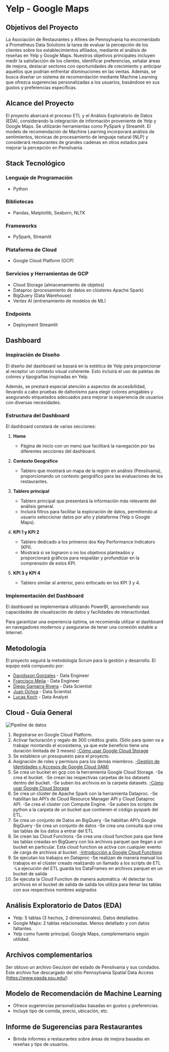 # Yelp - Google Maps

## Objetivos del Proyecto
La Asociación de Restaurantes y Afines de Pennsylvania ha encomendado a Prometheus Data Solutions la tarea de evaluar la percepción de los clientes sobre los establecimientos afiliados, mediante el análisis de reseñas en Yelp y Google Maps. Nuestros objetivos principales incluyen medir la satisfacción de los clientes, identificar preferencias, señalar áreas de mejora, destacar sectores con oportunidades de crecimiento y anticipar aquellos que podrían enfrentar disminuciones en las ventas. Además, se busca diseñar un sistema de recomendación mediante Machine Learning que ofrezca sugerencias personalizadas a los usuarios, basándose en sus gustos y preferencias específicas.

## Alcance del Proyecto
El proyecto abarcará el proceso ETL y el Análisis Exploratorio de Datos (EDA), considerando la integración de información proveniente de Yelp y Google Maps. Se utilizarán herramientas como PySpark y Streamlit. El modelo de recomendación de Machine Learning incorporará análisis de sentimientos, técnicas de procesamiento de lenguaje natural (NLP) y considerará restaurantes de grandes cadenas en otros estados para mejorar la percepción en Pensilvania.

## Stack Tecnológico
### Lenguaje de Programación
- Python

### Bibliotecas
- Pandas, Matplotlib, Seaborn, NLTK

### Frameworks
- PySpark, Streamlit

### Plataforma de Cloud
- Google Cloud Platform (GCP)

### Servicios y Herramientas de GCP
- Cloud Storage (almacenamiento de objetos)
- Dataproc (procesamiento de datos en clústeres Apache Spark)
- BigQuery (Data Warehouse)
- Vertex AI (entrenamiento de modelos de ML)

### Endpoints
- Deployment Streamlit

## Dashboard

### Inspiración de Diseño

El diseño del dashboard se basará en la estética de Yelp para proporcionar al receptor un contexto visual coherente. Esto incluirá el uso de paletas de colores y tipografías inspiradas en Yelp.

Además, se prestará especial atención a aspectos de accesibilidad, llevando a cabo pruebas de daltonismo para elegir colores amigables y asegurando etiquetados adecuados para mejorar la experiencia de usuarios con diversas necesidades.

### Estructura del Dashboard

El dashboard constará de varias secciones:

1. **Home**
   - Página de inicio con un menú que facilitará la navegación por las diferentes secciones del dashboard.

2. **Contexto Geográfico**
   - Tablero que mostrará un mapa de la región en análisis (Pensilvania), proporcionando un contexto geográfico para las evaluaciones de los restaurantes.

3. **Tablero principal**
   - Tablero principal que presentará la información más relevante del análisis general.
   - Incluirá filtros para facilitar la exploración de datos, permitiendo al usuario seleccionar datos por año y plataforma (Yelp o Google Maps).

4. **KPI 1 y KPI 2**
   - Tablero dedicado a los primeros dos Key Performance Indicators (KPI).
   - Mostrará si se lograron o no los objetivos planteados y proporcionará gráficos para respaldar y profundizar en la comprensión de estos KPI.

5. **KPI 3 y KPI 4**
   - Tablero similar al anterior, pero enfocado en los KPI 3 y 4.

### Implementación del Dashboard

El dashboard se implementará utilizando PowerBI, aprovechando sus capacidades de visualización de datos y facilidades de interactividad.

Para garantizar una experiencia óptima, se recomienda utilizar el dashboard en navegadores modernos y asegurarse de tener una conexión estable a Internet.



## Metodología
El proyecto seguirá la metodología Scrum para la gestión y desarrollo. El equipo está compuesto por:

- [Davidsson Gonzales](https://www.linkedin.com/in/davidsson-gonzalez-usma-6a7486295/) - Data Engineer
- [Francisco Mejia](https://github.com/pachomejia26) - Data Engineer
- [Diego Gamarra Rivera](https://www.linkedin.com/in/diegogamarrarivera/) - Data Scientist
- [Juan Ochoa](https://www.linkedin.com/in/juan-gabriel-ochoa-g/) - Data Scientist
- [Lucas Koch](https://www.linkedin.com/in/lucas-gkoch/) - Data Analyst

## Cloud - Guía General
![Pipeline de datos](https://drive.google.com/uc?id=1YAyKSca3QadvQL0N1CAeAkrrxJLHBHqa)

1. Registrarse en Google Cloud Platform. 
2. Activar facturación y regalo de 300 créditos gratis. (Sólo para quien va a trabajar montando el ecosistema, ya que este beneficio tiene una duración limitada de 3 meses)
    [-Cómo usar Google Cloud Storage](https://www.youtube.com/watch?v=HSIyOin5paQ)
3. Se establece un presupuesto para el proyecto.
4. Asignación de roles y permisos para los demás miembros.
    [-Gestión de Identidades y Accesos de Google Cloud (IAM)](https://www.youtube.com/watch?v=ZS3qyD_cveY)
5. Se crea un bucket en gcp con la herramienta Google Cloud Storage.
    -Se crea el bucket.
    -Se crean las respectivas carpetas de los datasets dentro del bucket.
    -Se suben los archivos en la carpeta datasets.
    [-Cómo usar Google Cloud Storage](https://www.youtube.com/watch?v=HSIyOin5paQ)
6. Se crea un clúster de Apache Spark con la herramienta Dataproc.
    -Se habilitan las API’s de Cloud Resource Manager API y Cloud Dataproc API.
    -Se crea el clúster con Compute Engine.
    -Se suben los scripts de python a la carpeta de un bucket que contienen el código pyspark del ETL.
7. Se crea un conjunto de Datos en BigQuery
    -Se habilitan API’s Google BigQuery
    -Se crea un conjunto de datos
    -Se crea una consulta que crea las tablas de los datos a entrar del ETL
8. Se crean las Cloud Functions
    -Se crea una cloud function para que llene las tablas creadas en BigQuery con los archivos parquet que llegan a un bucket en particular. Esta cloud function se activa con cualquier evento de carga de archivos al bucket.
    [-Introducción a Google Cloud Functions](https://www.youtube.com/watch?v=Ggec25RDy2o)
9. Se ejecutan los trabajos en Dataproc
    -Se realizan de manera manual los trabajos en el clúster creado realizando un llamado a los scripts de ETL
    -La ejecución del ETL guarda los  DataFrames en archivos parquet en un bucket de salida
10. Se ejecuta la Cloud Function de manera automática
    -Al detectar los archivos en el bucket de salida de salida los utiliza para llenar las tablas con sus respectivos nombres asignados

## Análisis Exploratorio de Datos (EDA)
- Yelp: 5 tablas (3 hechos, 2 dimensionales). Datos detallados.
- Google Maps: 2 tablas relacionadas. Menos detallado y con datos faltantes.
- Yelp como fuente principal; Google Maps, complementario según utilidad.

## Archivos complementarios
Ser obtuvo un archivo GeoJson del estado de Pensilvania y sus condados. Este archivo fue descargado del sitio Pennsylvania Spatial Data Access (https://www.pasda.psu.edu/)

## Modelo de Recomendación de Machine Learning
- Ofrece sugerencias personalizadas basadas en gustos y preferencias.
- Incluye tipo de comida, precio, ubicación, etc.

## Informe de Sugerencias para Restaurantes
- Brinda informes a restaurantes sobre áreas de mejora basadas en reseñas y tips de usuarios.
